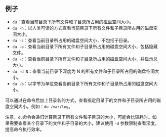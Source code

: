 ## 例子

- `du`：查看当前目录下所有文件和子目录所占用的磁盘空间大小。
- `du -h`：以人类可读的方式查看当前目录下所有文件和子目录所占用的磁盘空间大小。
- `du -s`：查看当前目录所占用的磁盘空间大小，不包括子目录。
- `du -a`：查看当前目录下所有文件和子目录所占用的磁盘空间大小，包括隐藏文件。
- `du -c`：查看当前目录下所有文件和子目录所占用的磁盘空间大小，并显示总大小。
- `du -d N`：查看当前目录下深度为 N 的所有文件和子目录所占用的磁盘空间大小。
- `du -b`：以字节为单位查看当前目录下所有文件和子目录所占用的磁盘空间大小。

可以通过在命令后加上目录名的方式，查看指定目录下的文件和子目录所占用的磁盘空间大小。例如：`du /var/log`。

注意，`du`命令会递归计算目录下所有文件和子目录的大小，可能会比较耗时。如果需要查看某个目录下的文件和子目录的大小，建议使用 `-d` 参数限制查看深度，提高命令执行效率。

